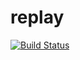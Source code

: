 replay
====

[![Build Status](https://secure.travis-ci.org/conklech/replay.png?branch=master)](http://travis-ci.org/conklech/replay)

